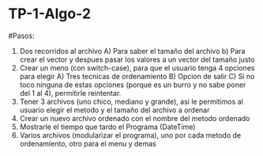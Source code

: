 # TP-1-Algo-2

#Pasos:
1) Dos recorridos al archivo
   A) Para saber el tamaño del archivo
   b) Para crear el vector y despues pasar los valores a un vector del tamaño justo
2) Crear un meno (con switch-case), para que el usuario tenga 4 opciones para elegir
   A) Tres tecnicas de ordenamiento
   B) Opcion de salir
   C) Si no toco ninguna de estas opciones (porque es un burro y no sabe poner del 1 al 4), permitirle reintentar.
3) Tener 3 archivos (uno chico, mediano y grande), asi le permitimos al usuario elegir el metodo y el tamaño del archivo a ordenar
4) Crear un nuevo archivo ordenado con el nombre del metodo ordenado
5) Mostrarle el tiempo que tardo el Programa (DateTime)
6) Varios archivos (modularizar el programa), uno por cada metodo de ordenamiento, otro para el menu y demas 
